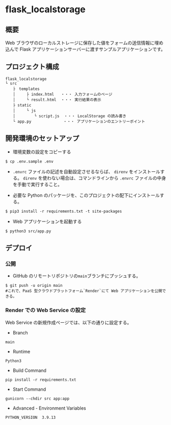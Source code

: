 # flask_localstorage

## 概要
Web ブラウザのローカルストレージに保存した値をフォームの送信情報に埋め込んで Flask アプリケーションサーバーに渡すサンプルアプリケーションです。

## プロジェクト構成

```
flask_localstorage
└ src
　　├　templates
　　│　　　├ index.html   ・・・ 入力フォームのページ
　　│　　　└ result.html  ・・・ 実行結果の表示
　　├ static
　　│　　　└ js
　　│　    　 └ script.js  ・・・ LocalStorage の読み書き
　　└ app.py              ・・・ アプリケーションのエントリーポイント
```


## 開発環境のセットアップ
- 環境変数の設定をコピーする
```shell
$ cp .env.sample .env
```

- `.envrc` ファイルの記述を自動設定させるならば、 `direnv` をインストールする。
`direnv` を使わない場合は、コマンドラインから `.envrc` ファイルの中身を手動で実行すること。

- 必要な Python のパッケージを、このプロジェクトの配下にインストールする。
```shell
$ pip3 install -r requirements.txt -t site-packages
```

- Web アプリケーションを起動する
```shell
$ python3 src/app.py
```

## デプロイ
### 公開
- GitHub のリモートリポジトリの`main`ブランチにプッシュする。
```shell
$ git push -u origin main
#これで、PaaS 型クラウドプラットフォーム`Render`にて Web アプリケーションを公開できる。
```

### Render での Web Service の設定
Web Service の新規作成ページでは、以下の通りに設定する。

- Branch
```
main
```

- Runtime
```
Python3
```

- Build Command
```shell
pip install -r requirements.txt
```

- Start Command
```shell
gunicorn --chdir src app:app
```

- Advanced - Environment Variables
```shell
PYTHON_VERSION  3.9.13
```
